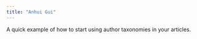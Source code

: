 ```yaml
---
title: "Anhui Gui"
---
```


A quick example of how to start using author taxonomies in your articles.
